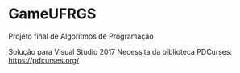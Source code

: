 # GameUFRGS
Projeto final de Algorítmos de Programação

Solução para Visual Studio 2017
Necessita da biblioteca PDCurses:
https://pdcurses.org/
